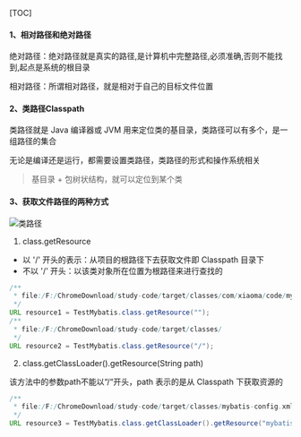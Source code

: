  [TOC]

#### 1、相对路径和绝对路径

绝对路径：绝对路径就是真实的路径,是计算机中完整路径,必须准确,否则不能找到,起点是系统的根目录

相对路径：所谓相对路径，就是相对于自己的目标文件位置

#### 2、类路径Classpath

类路径就是 Java 编译器或 JVM 用来定位类的基目录，类路径可以有多个，是一组路径的集合

无论是编译还是运行，都需要设置类路径，类路径的形式和操作系统相关

> 基目录 + 包树状结构，就可以定位到某个类

#### 3、获取文件路径的两种方式

![类路径](D:\notes\Java\资源\类路径.png)

1. class.getResource

- 以 '/' 开头的表示：从项目的根路径下去获取文件即 Classpath 目录下
- 不以 '/' 开头：以该类对象所在位置为根路径来进行查找的

```java
/**
 * file:/F:/ChromeDownload/study-code/target/classes/com/xiaoma/code/mybatis/
 */
URL resource1 = TestMybatis.class.getResource("");
/**
 * file:/F:/ChromeDownload/study-code/target/classes/
 */
URL resource2 = TestMybatis.class.getResource("/");
```

2. class.getClassLoader().getResource(String path)

该方法中的参数path不能以“/“开头，path 表示的是从 Classpath 下获取资源的

```java
/**
 * file:/F:/ChromeDownload/study-code/target/classes/mybatis-config.xml
 */
URL resource3 = TestMybatis.class.getClassLoader().getResource("mybatis-config.xml");
```


